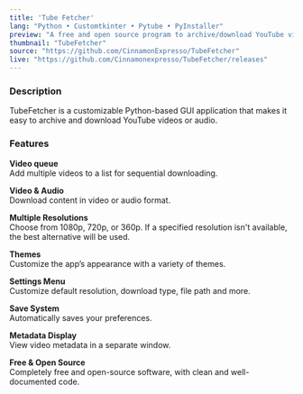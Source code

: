 ```yaml
---
title: 'Tube Fetcher'
lang: "Python • Customtkinter • Pytube • PyInstaller"
preview: "A free and open source program to archive/download YouTube videos. "
thumbnail: "TubeFetcher"
source: "https://github.com/CinnamonExpresso/TubeFetcher"
live: "https://github.com/Cinnamonexpresso/TubeFetcher/releases"
---
```


### **Description**
TubeFetcher is a customizable Python-based GUI application that makes it easy to archive and download YouTube videos or audio.

### **Features**
**Video queue**  
Add multiple videos to a list for sequential downloading.

**Video & Audio**  
Download content in video or audio format.

**Multiple Resolutions**  
Choose from 1080p, 720p, or 360p. If a specified resolution isn't available, the best alternative will be used.

**Themes**  
Customize the app’s appearance with a variety of themes.

**Settings Menu**  
Customize default resolution, download type, file path and more.

**Save System**  
Automatically saves your preferences.

**Metadata Display**  
View video metadata in a separate window.

**Free & Open Source**  
Completely free and open-source software, with clean and well-documented code.